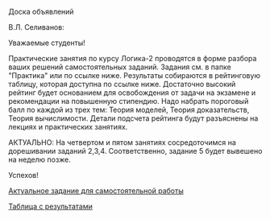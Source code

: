 Доска объявлений 

В.Л. Селиванов:

Уважаемые студенты!

Практические занятия по курсу Логика-2 проводятся в форме разбора ваших решений самостоятельных заданий. Задания см. в папке "Практика" или по ссылке ниже. Результаты собираются в рейтинговую таблицу, которая доступна по ссылке ниже. Достаточно высокий рейтинг будет основанием для освобождения от задачи на экзамене и рекомендации на повышенную стипендию. Надо набрать пороговый балл по каждой из трех тем: Теория моделей, Теория доказательств, Теория вычислимости. Детали подсчета рейтинга будут разъяснены на лекциях и практических занятиях.

АКТУАЛЬНО: На четвертом и пятом занятиях сосредоточимся на дорешивании заданий 2,3,4. Соответственно, задание 5 будет вывешено на неделю позже.

Успехов!
  
[Актуальное задание для самостоятельной работы](https://docs.yandex.ru/docs/view?url=ya-disk%3A%2F%2F%2Fdisk%2FLogic2-2023%2Ftask7.pdf&name=task7.pdf&uid=1130000047699803&nosw=1)

[Таблица с результатами](https://docs.google.com/spreadsheets/d/1nO0-SeE6pCi0vht6oQ3mGaXVSdi1tb7ycBu6DyuDTxI/edit#gid=0)



